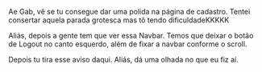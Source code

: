 Ae Gab, vê se tu consegue dar uma polida na página de cadastro. Tentei consertar aquela parada grotesca mas tô tendo dificuldadeKKKKK

Aliás, depois a gente tem que ver essa Navbar. Temos que deixar o botão de Logout no canto esquerdo, além de fixar a navbar conforme o scroll.

Depois tu tira esse aviso daqui. Aliás, dá uma olhada no que eu fiz aí.